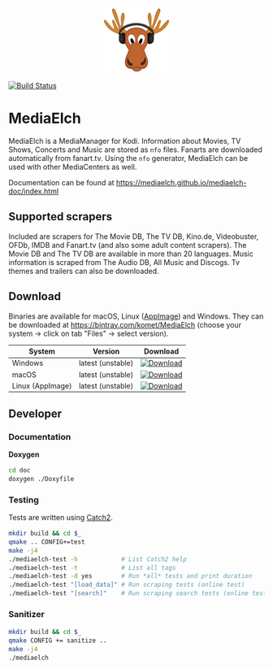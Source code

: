 <div align="center">
	<img alt="MediaElch Logo" src="img/MediaElch.png" />
</div>

[![Build Status](https://travis-ci.org/Komet/MediaElch.svg?branch=master)](https://travis-ci.org/Komet/MediaElch)

# MediaElch

MediaElch is a MediaManager for Kodi. Information about Movies, TV Shows, Concerts and Music are stored as `nfo` files.
Fanarts are downloaded automatically from fanart.tv.
Using the `nfo` generator, MediaElch can be used with other MediaCenters as well.

Documentation can be found at https://mediaelch.github.io/mediaelch-doc/index.html


## Supported scrapers

Included are scrapers for The Movie DB, The TV DB, Kino.de, Videobuster, OFDb, IMDB and Fanart.tv (and also some adult content scrapers).
The Movie DB and The TV DB are available in more than 20 languages.
Music information is scraped from The Audio DB, All Music and Discogs.
Tv themes and trailers can also be downloaded.


## Download

Binaries are available for macOS, Linux ([AppImage](https://appimage.org/)) and Windows.
They can be downloaded at https://bintray.com/komet/MediaElch (choose your system -> click on tab "Files" -> select version).

| System           | Version           | Download           |
|------------------|-------------------|:------------------:|
| Windows          | latest (unstable) | [![Download](https://api.bintray.com/packages/komet/MediaElch/MediaElch-win/images/download.svg) ](https://bintray.com/komet/MediaElch/MediaElch-win/_latestVersion) |
| macOS            | latest (unstable) | [![Download](https://api.bintray.com/packages/komet/MediaElch/MediaElch-macOS/images/download.svg) ](https://bintray.com/komet/MediaElch/MediaElch-macOS/_latestVersion) |
| Linux (AppImage) | latest (unstable) | [![Download](https://api.bintray.com/packages/komet/MediaElch/MediaElch-linux/images/download.svg) ](https://bintray.com/komet/MediaElch/MediaElch-linux/_latestVersion) |


## Developer

### Documentation

**Doxygen**

```sh
cd doc
doxygen ./Doxyfile
```

### Testing

Tests are written using [Catch2](https://github.com/catchorg/Catch2).

```sh
mkdir build && cd $_
qmake .. CONFIG+=test
make -j4
./mediaelch-test -h            # List Catch2 help
./mediaelch-test -t            # List all tags
./mediaelch-test -d yes        # Run *all* tests and print duration
./mediaelch-test "[load_data]" # Run scraping tests (online test)
./mediaelch-test "[search]"    # Run scraping search tests (online test)
```

### Sanitizer

```sh
mkdir build && cd $_
qmake CONFIG += sanitize ..
make -j4
./mediaelch
```
